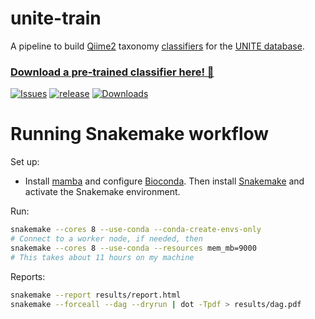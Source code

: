 # unite-train

A pipeline to build [Qiime2](https://qiime2.org/) taxonomy [classifiers](https://docs.qiime2.org/2021.11/data-resources/) for the [UNITE database](https://unite.ut.ee/repository.php).

### [Download a pre-trained classifier here! 🎁](https://github.com/colinbrislawn/unite-train/releases)

[![Issues](https://img.shields.io/github/issues/colinbrislawn/unite-train?style=for-the-badge)](https://github.com/colinbrislawn/unite-train/issues)
[![release](https://img.shields.io/github/release-date-pre/colinbrislawn/unite-train?style=for-the-badge)](https://github.com/colinbrislawn/unite-train/releases)
[![Downloads](https://img.shields.io/github/downloads/colinbrislawn/unite-train/total.svg?style=for-the-badge)](https://github.com/colinbrislawn/unite-train/releases)

# Running Snakemake workflow

Set up:
 - Install [mamba](https://mamba.readthedocs.io/en/latest/installation.html) and configure [Bioconda](https://bioconda.github.io/). Then install [Snakemake](https://snakemake.readthedocs.io/en/stable/getting_started/installation.html) and activate the Snakemake environment.

Run:
```bash
snakemake --cores 8 --use-conda --conda-create-envs-only
# Connect to a worker node, if needed, then
snakemake --cores 8 --use-conda --resources mem_mb=9000
# This takes about 11 hours on my machine
```

Reports:
```bash
snakemake --report results/report.html
snakemake --forceall --dag --dryrun | dot -Tpdf > results/dag.pdf
```
